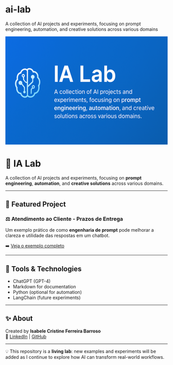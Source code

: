 # ai-lab
A collection of AI projects and experiments, focusing on prompt engineering, automation, and creative solutions across various domains

<p align="center">
  <img src="IA LAB.png" alt="IA Lab Banner" width="800">
</p>

# 🧠 IA Lab

A collection of AI projects and experiments, focusing on **prompt engineering**, **automation**, and **creative solutions** across various domains.

---

## 📌 Featured Project

### ⚖️ Atendimento ao Cliente - Prazos de Entrega
Um exemplo prático de como **engenharia de prompt** pode melhorar a clareza e utilidade das respostas em um chatbot.

➡️ [Veja o exemplo completo](./exemplos-prompts/atendimento-cliente.md)

---

## 🚀 Tools & Technologies
- ChatGPT (GPT-4)
- Markdown for documentation
- Python (optional for automation)
- LangChain (future experiments)

---

## ✨ About
Created by **Isabele Cristine Ferreira Barroso**  
🔗 [LinkedIn](https://linkedin.com) | [GitHub](https://github.com)

---

💡 This repository is a **living lab**: new examples and experiments will be added as I continue to explore how AI can transform real-world workflows.
